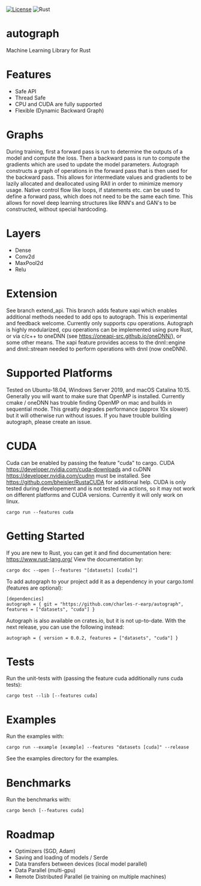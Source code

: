 [![License](https://img.shields.io/badge/license-MIT-blue.svg)](https://github.com/charles-r-earp/autograph/LICENSE)
![Rust](https://github.com/charles-r-earp/autograph/workflows/Rust/badge.svg?branch=master)
# autograph
Machine Learning Library for Rust

# Features
  - Safe API
  - Thread Safe
  - CPU and CUDA are fully supported
  - Flexible (Dynamic Backward Graph)

# Graphs
During training, first a forward pass is run to determine the outputs of a model and compute the loss. Then a backward pass is run to compute the gradients which are used to update the model parameters. Autograph constructs a graph of operations in the forward pass that is then used for the backward pass. This allows for intermediate values and gradients to be lazily allocated and deallocated using RAII in order to minimize memory usage. Native control flow like loops, if statements etc. can be used to define a forward pass, which does not need to be the same each time. This allows for novel deep learning structures like RNN's and GAN's to be constructed, without special hardcoding. 

# Layers
  - Dense
  - Conv2d
  - MaxPool2d
  - Relu
  
# Extension
See branch extend_api. This branch adds feature xapi which enables additional methods needed to add ops to autograph. This is experimental and feedback welcome. Currently only supports cpu operations. Autograph is highly modularized, cpu operations can be implemented using pure Rust, or via c/c++ to oneDNN (see https://oneapi-src.github.io/oneDNN/), or some other means. The xapi feature provides access to the dnnl::engine and dnnl::stream needed to perform operations with dnnl (now oneDNN). 

# Supported Platforms
Tested on Ubuntu-18.04, Windows Server 2019, and macOS Catalina 10.15. Generally you will want to make sure that OpenMP is installed. Currently cmake / oneDNN has trouble finding OpenMP on mac and builds in sequential mode. This greatly degrades performance (approx 10x slower) but it will otherwise run without issues. If you have trouble building autograph, please create an issue. 

# CUDA
Cuda can be enabled by passing the feature "cuda" to cargo. CUDA https://developer.nvidia.com/cuda-downloads and cuDNN https://developer.nvidia.com/cudnn must be installed. See https://github.com/bheisler/RustaCUDA for additional help. CUDA is only tested during developement and is not tested via actions, so it may not work on different platforms and CUDA versions. Currently it will only work on linux.
```
cargo run --features cuda
```

# Getting Started
If you are new to Rust, you can get it and find documentation here: https://www.rust-lang.org/
View the documentation by:
```
cargo doc --open [--features "[datasets] [cuda]"]
```
To add autograph to your project add it as a dependency in your cargo.toml (features are optional):
```
[dependencies]
autograph = { git = "https://github.com/charles-r-earp/autograph", features = ["datasets", "cuda"] }
```
Autograph is also available on crates.io, but it is not up-to-date. With the next release, you can use the following instead:
```
autograph = { version = 0.0.2, features = ["datasets", "cuda"] }
```
# Tests
Run the unit-tests with (passing the feature cuda additionally runs cuda tests):
```
cargo test --lib [--features cuda]
```

# Examples
Run the examples with:
```
cargo run --example [example] --features "datasets [cuda]" --release
```
See the examples directory for the examples.

# Benchmarks
Run the benchmarks with:
```
cargo bench [--features cuda]
```

# Roadmap 
  - Optimizers (SGD, Adam)
  - Saving and loading of models / Serde
  - Data transfers between devices (local model parallel)
  - Data Parallel (multi-gpu)
  - Remote Distributed Parallel (ie training on multiple machines)
